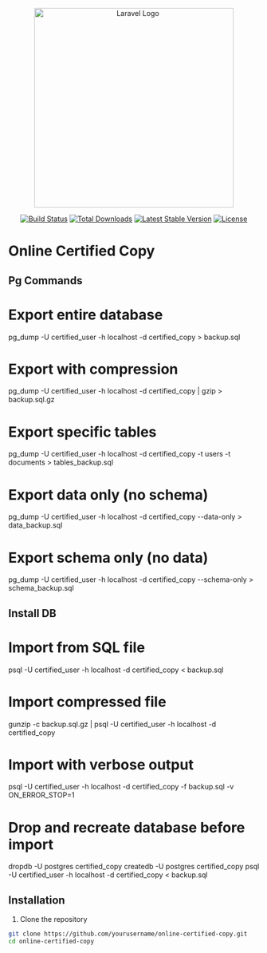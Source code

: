 <p align="center"><a href="https://laravel.com" target="_blank"><img src="https://raw.githubusercontent.com/laravel/art/master/logo-lockup/5%20SVG/2%20CMYK/1%20Full%20Color/laravel-logolockup-cmyk-red.svg" width="400" alt="Laravel Logo"></a></p>

<p align="center">
<a href="https://github.com/laravel/framework/actions"><img src="https://github.com/laravel/framework/workflows/tests/badge.svg" alt="Build Status"></a>
<a href="https://packagist.org/packages/laravel/framework"><img src="https://img.shields.io/packagist/dt/laravel/framework" alt="Total Downloads"></a>
<a href="https://packagist.org/packages/laravel/framework"><img src="https://img.shields.io/packagist/v/laravel/framework" alt="Latest Stable Version"></a>
<a href="https://packagist.org/packages/laravel/framework"><img src="https://img.shields.io/packagist/l/laravel/framework" alt="License"></a>
</p>

# Online Certified Copy


## Pg Commands

# Export entire database
pg_dump -U certified_user -h localhost -d certified_copy > backup.sql

# Export with compression
pg_dump -U certified_user -h localhost -d certified_copy | gzip > backup.sql.gz

# Export specific tables
pg_dump -U certified_user -h localhost -d certified_copy -t users -t documents > tables_backup.sql

# Export data only (no schema)
pg_dump -U certified_user -h localhost -d certified_copy --data-only > data_backup.sql

# Export schema only (no data)
pg_dump -U certified_user -h localhost -d certified_copy --schema-only > schema_backup.sql


## Install DB 

# Import from SQL file
psql -U certified_user -h localhost -d certified_copy < backup.sql

# Import compressed file
gunzip -c backup.sql.gz | psql -U certified_user -h localhost -d certified_copy

# Import with verbose output
psql -U certified_user -h localhost -d certified_copy -f backup.sql -v ON_ERROR_STOP=1

# Drop and recreate database before import
dropdb -U postgres certified_copy
createdb -U postgres certified_copy
psql -U certified_user -h localhost -d certified_copy < backup.sql

## Installation

1. Clone the repository
```bash
git clone https://github.com/yourusername/online-certified-copy.git
cd online-certified-copy
